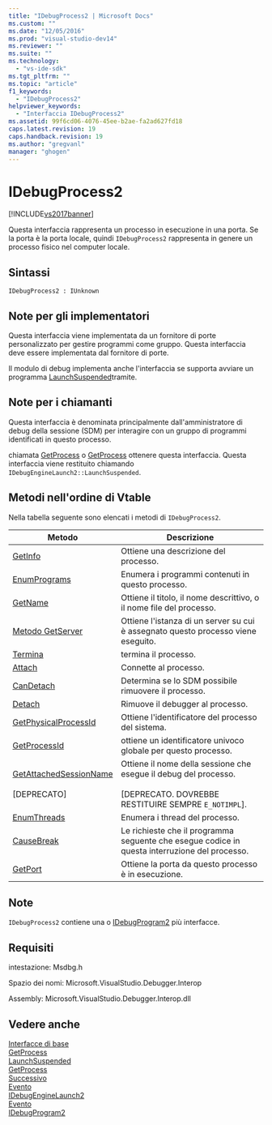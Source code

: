 ```yaml
---
title: "IDebugProcess2 | Microsoft Docs"
ms.custom: ""
ms.date: "12/05/2016"
ms.prod: "visual-studio-dev14"
ms.reviewer: ""
ms.suite: ""
ms.technology: 
  - "vs-ide-sdk"
ms.tgt_pltfrm: ""
ms.topic: "article"
f1_keywords: 
  - "IDebugProcess2"
helpviewer_keywords: 
  - "Interfaccia IDebugProcess2"
ms.assetid: 99f6cd06-4076-45ee-b2ae-fa2ad627fd18
caps.latest.revision: 19
caps.handback.revision: 19
ms.author: "gregvanl"
manager: "ghogen"
---
```

# IDebugProcess2
[!INCLUDE[vs2017banner](../../../code-quality/includes/vs2017banner.md)]

Questa interfaccia rappresenta un processo in esecuzione in una porta.  Se la porta è la porta locale, quindi `IDebugProcess2` rappresenta in genere un processo fisico nel computer locale.  
  
## Sintassi  
  
```  
IDebugProcess2 : IUnknown  
```  
  
## Note per gli implementatori  
 Questa interfaccia viene implementata da un fornitore di porte personalizzato per gestire programmi come gruppo.  Questa interfaccia deve essere implementata dal fornitore di porte.  
  
 Il modulo di debug implementa anche l'interfaccia se supporta avviare un programma [LaunchSuspended](../../../extensibility/debugger/reference/idebugenginelaunch2-launchsuspended.md)tramite.  
  
## Note per i chiamanti  
 Questa interfaccia è denominata principalmente dall'amministratore di debug della sessione \(SDM\) per interagire con un gruppo di programmi identificati in questo processo.  
  
 chiamata [GetProcess](../../../extensibility/debugger/reference/idebugprogram2-getprocess.md) o [GetProcess](../Topic/IDebugPort2::GetProcess.md) ottenere questa interfaccia.  Questa interfaccia viene restituito chiamando `IDebugEngineLaunch2::LaunchSuspended`.  
  
## Metodi nell'ordine di Vtable  
 Nella tabella seguente sono elencati i metodi di `IDebugProcess2`.  
  
|Metodo|Descrizione|  
|------------|-----------------|  
|[GetInfo](../../../extensibility/debugger/reference/idebugprocess2-getinfo.md)|Ottiene una descrizione del processo.|  
|[EnumPrograms](../../../extensibility/debugger/reference/idebugprocess2-enumprograms.md)|Enumera i programmi contenuti in questo processo.|  
|[GetName](../../../extensibility/debugger/reference/idebugprocess2-getname.md)|Ottiene il titolo, il nome descrittivo, o il nome file del processo.|  
|[Metodo GetServer](../../../extensibility/debugger/reference/idebugprocess2-getserver.md)|Ottiene l'istanza di un server su cui è assegnato questo processo viene eseguito.|  
|[Termina](../../../extensibility/debugger/reference/idebugprocess2-terminate.md)|termina il processo.|  
|[Attach](../../../extensibility/debugger/reference/idebugprocess2-attach.md)|Connette al processo.|  
|[CanDetach](../../../extensibility/debugger/reference/idebugprocess2-candetach.md)|Determina se lo SDM possibile rimuovere il processo.|  
|[Detach](../../../extensibility/debugger/reference/idebugprocess2-detach.md)|Rimuove il debugger al processo.|  
|[GetPhysicalProcessId](../../../extensibility/debugger/reference/idebugprocess2-getphysicalprocessid.md)|Ottiene l'identificatore del processo del sistema.|  
|[GetProcessId](../../../extensibility/debugger/reference/idebugprocess2-getprocessid.md)|ottiene un identificatore univoco globale per questo processo.|  
|[GetAttachedSessionName](../../../extensibility/debugger/reference/idebugprocess2-getattachedsessionname.md)<br /><br /> \[DEPRECATO\]|Ottiene il nome della sessione che esegue il debug del processo.<br /><br /> \[DEPRECATO.  DOVREBBE RESTITUIRE SEMPRE `E_NOTIMPL`\].|  
|[EnumThreads](../../../extensibility/debugger/reference/idebugprocess2-enumthreads.md)|Enumera i thread del processo.|  
|[CauseBreak](../../../extensibility/debugger/reference/idebugprocess2-causebreak.md)|Le richieste che il programma seguente che esegue codice in questa interruzione del processo.|  
|[GetPort](../../../extensibility/debugger/reference/idebugprocess2-getport.md)|Ottiene la porta da questo processo è in esecuzione.|  
  
## Note  
 `IDebugProcess2` contiene una o [IDebugProgram2](../../../extensibility/debugger/reference/idebugprogram2.md) più interfacce.  
  
## Requisiti  
 intestazione: Msdbg.h  
  
 Spazio dei nomi: Microsoft.VisualStudio.Debugger.Interop  
  
 Assembly: Microsoft.VisualStudio.Debugger.Interop.dll  
  
## Vedere anche  
 [Interfacce di base](../../../extensibility/debugger/reference/core-interfaces.md)   
 [GetProcess](../Topic/IDebugPort2::GetProcess.md)   
 [LaunchSuspended](../../../extensibility/debugger/reference/idebugenginelaunch2-launchsuspended.md)   
 [GetProcess](../../../extensibility/debugger/reference/idebugprogram2-getprocess.md)   
 [Successivo](../../../extensibility/debugger/reference/ienumdebugprocesses2-next.md)   
 [Evento](../../../extensibility/debugger/reference/idebugportevents2-event.md)   
 [IDebugEngineLaunch2](../../../extensibility/debugger/reference/idebugenginelaunch2.md)   
 [Evento](../../../extensibility/debugger/reference/idebugeventcallback2-event.md)   
 [IDebugProgram2](../../../extensibility/debugger/reference/idebugprogram2.md)